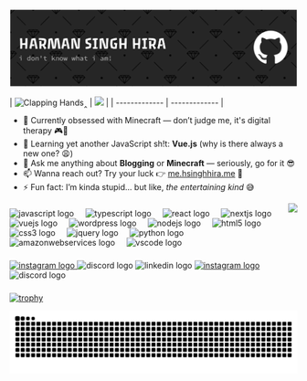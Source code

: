![](https://github.com/HSinghHira/HSinghHira/blob/main/header.png)

| <img src="https://raw.githubusercontent.com/Tarikul-Islam-Anik/Animated-Fluent-Emojis/master/Emojis/Hand%20gestures/Clapping%20Hands.png" 
alt="Clapping Hands" 
width="30" 
height="30">‸ | ![](https://readme-typing-svg.herokuapp.com?font=Fira+Code&weight=800&size=30&pause=1000&color=F7F7F7¢er=true&vCenter=true&width=500&height=40&lines=T%C4%93n%C4%81+Koe;Sat+Sri+Akal;Welcome) |
| ------------- | ------------- |

- 🔭 Currently obsessed with Minecraft — don’t judge me, it's digital therapy 🎮🧱
- 🌱 Learning yet another JavaScript sh!t: **Vue.js** (why is there always a new one? 😩)
- 💬 Ask me anything about **Blogging** or **Minecraft** — seriously, go for it 😎
- 📫 Wanna reach out? Try your luck 👉 [me.hsinghhira.me](https://me.hsinghhira.me) 💌
- ⚡ Fun fact: I’m kinda stupid... but like, _the entertaining kind_ 😅

<img align="right" height="100" src="https://raw.githubusercontent.com/Tarikul-Islam-Anik/Animated-Fluent-Emojis/master/Emojis/Objects/Gem%20Stone.png"  />

###

<div align="left">
  <img src="https://cdn.jsdelivr.net/gh/devicons/devicon/icons/javascript/javascript-original.svg" height="30" alt="javascript logo"  />
  <img width="12" />
  <img src="https://cdn.jsdelivr.net/gh/devicons/devicon/icons/typescript/typescript-original.svg" height="30" alt="typescript logo"  />
  <img width="12" />
  <img src="https://cdn.jsdelivr.net/gh/devicons/devicon/icons/react/react-original.svg" height="30" alt="react logo"  />
  <img width="12" />
  <img src="https://cdn.jsdelivr.net/gh/devicons/devicon/icons/nextjs/nextjs-original.svg" height="30" alt="nextjs logo"  />
  <img width="12" />
  <img src="https://cdn.jsdelivr.net/gh/devicons/devicon/icons/vuejs/vuejs-original.svg" height="30" alt="vuejs logo"  />
  <img width="12" />
  <img src="https://cdn.jsdelivr.net/gh/devicons/devicon/icons/wordpress/wordpress-original.svg" height="30" alt="wordpress logo"  />
  <img width="12" />
  <img src="https://cdn.jsdelivr.net/gh/devicons/devicon/icons/nodejs/nodejs-original.svg" height="30" alt="nodejs logo"  />
  <img width="12" />
  <img src="https://cdn.jsdelivr.net/gh/devicons/devicon/icons/html5/html5-original.svg" height="30" alt="html5 logo"  />
  <img width="12" />
  <img src="https://cdn.jsdelivr.net/gh/devicons/devicon/icons/css3/css3-original.svg" height="30" alt="css3 logo"  />
  <img width="12" />
  <img src="https://cdn.jsdelivr.net/gh/devicons/devicon/icons/jquery/jquery-original.svg" height="30" alt="jquery logo"  />
  <img width="12" />
  <img src="https://cdn.jsdelivr.net/gh/devicons/devicon/icons/python/python-original.svg" height="30" alt="python logo"  />
  <img width="12" />
  <img src="https://cdn.jsdelivr.net/gh/devicons/devicon/icons/amazonwebservices/amazonwebservices-plain-wordmark.svg" height="30" alt="amazonwebservices logo"  />
  <img width="12" />
  <img src="https://cdn.jsdelivr.net/gh/devicons/devicon/icons/vscode/vscode-original.svg" height="30" alt="vscode logo"  />
</div>

###

<div align="left">
  <a href="https://me.hsinghhira.me" target="_blank">
    <img src="https://img.shields.io/badge/hsinghhira.me-000000?style=for-the-badge&logo=About.me&logoColor=white" height="35" alt="instagram logo"  />
  </a>
  <img src="https://api.visitorbadge.io/api/visitors?path=https%3A%2F%2Fgithub.com%2FHSinghHira&labelColor=%23d9e3f0&countColor=%23ff8a65" height="35" alt="discord logo"  />
  <img src="https://img.shields.io/static/v1?message=LinkedIn&logo=linkedin&label=&color=0077B5&logoColor=white&labelColor=&style=for-the-badge" height="35" alt="linkedin logo"  />
  <a href="https://instagram.com/hsinghhira" target="_blank">
    <img src="https://img.shields.io/static/v1?message=Instagram&logo=instagram&label=&color=E4405F&logoColor=white&labelColor=&style=for-the-badge" height="35" alt="instagram logo"  />
  </a>
  <img src="https://img.shields.io/static/v1?message=Discord&logo=discord&label=&color=7289DA&logoColor=white&labelColor=&style=for-the-badge" height="35" alt="discord logo"  />
  
</div>

###

[![trophy](https://github-profile-trophy.vercel.app/?username=hsinghhira&theme=darkhub&no-frame=true&row=1&column=6&margin-w=15&margin-h=15)](https://github.com/ryo-ma/github-profile-trophy)

![Snake animation](https://github.com/HSinghHira/HSinghHira/blob/output/github-contribution-grid-snake-dark.svg)

